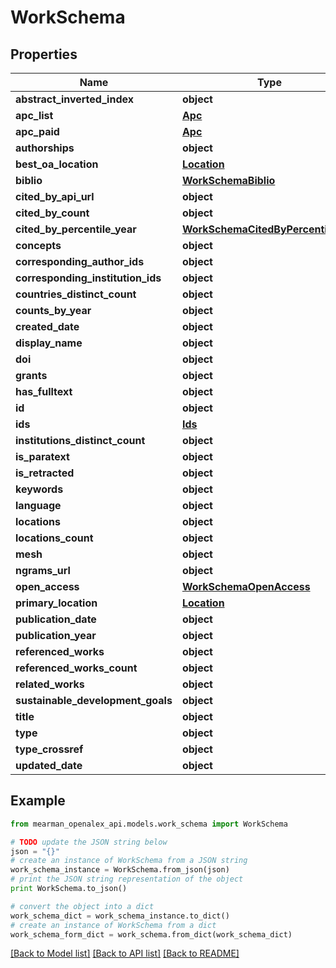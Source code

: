 # WorkSchema


## Properties

Name | Type | Description | Notes
------------ | ------------- | ------------- | -------------
**abstract_inverted_index** | **object** |  | [optional] 
**apc_list** | [**Apc**](Apc.md) |  | [optional] 
**apc_paid** | [**Apc**](Apc.md) |  | [optional] 
**authorships** | **object** |  | [optional] 
**best_oa_location** | [**Location**](Location.md) |  | [optional] 
**biblio** | [**WorkSchemaBiblio**](WorkSchemaBiblio.md) |  | [optional] 
**cited_by_api_url** | **object** |  | [optional] 
**cited_by_count** | **object** |  | [optional] 
**cited_by_percentile_year** | [**WorkSchemaCitedByPercentileYear**](WorkSchemaCitedByPercentileYear.md) |  | [optional] 
**concepts** | **object** |  | [optional] 
**corresponding_author_ids** | **object** |  | [optional] 
**corresponding_institution_ids** | **object** |  | [optional] 
**countries_distinct_count** | **object** |  | [optional] 
**counts_by_year** | **object** |  | [optional] 
**created_date** | **object** |  | [optional] 
**display_name** | **object** |  | 
**doi** | **object** |  | [optional] 
**grants** | **object** |  | [optional] 
**has_fulltext** | **object** |  | [optional] 
**id** | **object** |  | 
**ids** | [**Ids**](Ids.md) |  | [optional] 
**institutions_distinct_count** | **object** |  | [optional] 
**is_paratext** | **object** |  | [optional] 
**is_retracted** | **object** |  | [optional] 
**keywords** | **object** |  | [optional] 
**language** | **object** |  | [optional] 
**locations** | **object** |  | [optional] 
**locations_count** | **object** |  | [optional] 
**mesh** | **object** |  | [optional] 
**ngrams_url** | **object** |  | [optional] 
**open_access** | [**WorkSchemaOpenAccess**](WorkSchemaOpenAccess.md) |  | [optional] 
**primary_location** | [**Location**](Location.md) |  | [optional] 
**publication_date** | **object** |  | [optional] 
**publication_year** | **object** |  | [optional] 
**referenced_works** | **object** |  | [optional] 
**referenced_works_count** | **object** |  | [optional] 
**related_works** | **object** |  | [optional] 
**sustainable_development_goals** | **object** |  | [optional] 
**title** | **object** |  | [optional] 
**type** | **object** |  | [optional] 
**type_crossref** | **object** |  | [optional] 
**updated_date** | **object** |  | [optional] 

## Example

```python
from mearman_openalex_api.models.work_schema import WorkSchema

# TODO update the JSON string below
json = "{}"
# create an instance of WorkSchema from a JSON string
work_schema_instance = WorkSchema.from_json(json)
# print the JSON string representation of the object
print WorkSchema.to_json()

# convert the object into a dict
work_schema_dict = work_schema_instance.to_dict()
# create an instance of WorkSchema from a dict
work_schema_form_dict = work_schema.from_dict(work_schema_dict)
```
[[Back to Model list]](../README.md#documentation-for-models) [[Back to API list]](../README.md#documentation-for-api-endpoints) [[Back to README]](../README.md)


